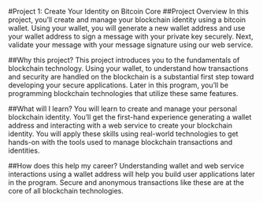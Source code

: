 #Project 1: Create Your Identity on Bitcoin Core
##Project Overview
In this project, you’ll create and manage your blockchain identity using a bitcoin wallet.
Using your wallet, you will generate a new wallet address and use your wallet address to sign a message with your private key securely. Next, validate your message with your message signature using our web service.

##Why this project?
This project introduces you to the fundamentals of blockchain technology. Using your wallet, to understand how transactions and security are handled on the blockchain is a substantial first step toward developing your secure applications. Later in this program, you’ll be programming blockchain technologies that utilize these same features.

##What will I learn?
You will learn to create and manage your personal blockchain identity. You’ll get the first-hand experience generating a wallet address and interacting with a web service to create your blockchain identity.
You will apply these skills using real-world technologies to get hands-on with the tools used to manage blockchain transactions and identities.

##How does this help my career?
Understanding wallet and web service interactions using a wallet address will help you build user applications later in the program. Secure and anonymous transactions like these are at the core of all blockchain technologies.
